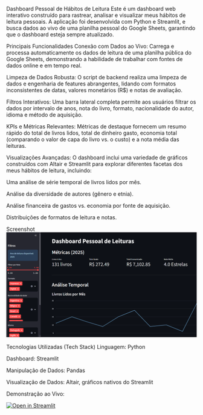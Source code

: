 
Dashboard Pessoal de Hábitos de Leitura
Este é um dashboard web interativo construído para rastrear, analisar e visualizar meus hábitos de leitura pessoais. A aplicação foi desenvolvida com Python e Streamlit, e busca dados ao vivo de uma planilha pessoal do Google Sheets, garantindo que o dashboard esteja sempre atualizado.

Principais Funcionalidades
Conexão com Dados ao Vivo: Carrega e processa automaticamente os dados de leitura de uma planilha pública do Google Sheets, demonstrando a habilidade de trabalhar com fontes de dados online e em tempo real.

Limpeza de Dados Robusta: O script de backend realiza uma limpeza de dados e engenharia de features abrangentes, lidando com formatos inconsistentes de datas, valores monetários (R$) e notas de avaliação.

Filtros Interativos: Uma barra lateral completa permite aos usuários filtrar os dados por intervalo de anos, nota do livro, formato, nacionalidade do autor, idioma e método de aquisição.

KPIs e Métricas Relevantes: Métricas de destaque fornecem um resumo rápido do total de livros lidos, total de dinheiro gasto, economia total (comparando o valor de capa do livro vs. o custo) e a nota média das leituras.

Visualizações Avançadas: O dashboard inclui uma variedade de gráficos construídos com Altair e Streamlit para explorar diferentes facetas dos meus hábitos de leitura, incluindo:

Uma análise de série temporal de livros lidos por mês.

Análise da diversidade de autores (gênero e etnia).

Análise financeira de gastos vs. economia por fonte de aquisição.

Distribuições de formatos de leitura e notas.

Screenshot
![dashboard_screenshot.png](dashboard_screenshot.png)

Tecnologias Utilizadas (Tech Stack)
Linguagem: Python

Dashboard: Streamlit

Manipulação de Dados: Pandas

Visualização de Dados: Altair, gráficos nativos do Streamlit

Demonstração ao Vivo:

[![Open in Streamlit](https://static.streamlit.io/badges/streamlit_badge_black_white.svg)](https://leitura.streamlit.app)





